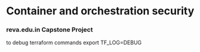 # Container and orchestration security
### reva.edu.in Capstone Project



to debug terraform commands
export TF_LOG=DEBUG
